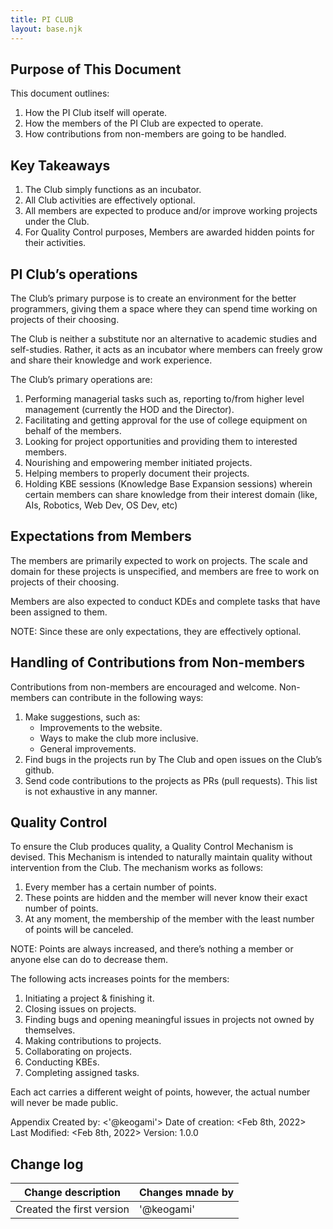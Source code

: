 ```yaml
---
title: PI CLUB
layout: base.njk
---
```


## Purpose of This Document
This document outlines:
1. How the PI Club itself will operate.
2. How the members of the PI Club are expected to operate.
3. How contributions from non-members are going to be handled.

## Key Takeaways
1. The Club simply functions as an incubator.
2. All Club activities are effectively optional.
3. All members are expected to produce and/or improve working projects under the Club.
4. For Quality Control purposes, Members are awarded hidden points for their activities.

## PI Club’s operations
The Club’s primary purpose is to create an environment for the better programmers, giving them a space where they can spend time working on projects of their choosing.

The Club is neither a substitute nor an alternative to academic studies and self-studies. Rather, it acts as an incubator where members can freely grow and share their knowledge and work experience.

The Club’s primary operations are:
1. Performing managerial tasks such as, reporting to/from higher level    management (currently the HOD and the Director).
2. Facilitating and getting approval for the use of college equipment on behalf of the members.
3. Looking for project opportunities and providing them to interested members.
4. Nourishing and empowering member initiated projects.
5. Helping members to properly document their projects.
6. Holding KBE sessions (Knowledge Base Expansion sessions) wherein certain members can share knowledge from their interest domain (like, AIs, Robotics, Web Dev, OS Dev, etc)

## Expectations from Members
The members are primarily expected to work on projects. The scale and domain for these projects is unspecified, and members are free to work on projects of their choosing.

Members are also expected to conduct KDEs and complete tasks that have been assigned to them.

NOTE: Since these are only expectations, they are effectively optional.

## Handling of Contributions from Non-members
Contributions from non-members are encouraged and welcome. Non-members can contribute in the following ways:
1. Make suggestions, such as:
     * Improvements to the website.
     * Ways to make the club more inclusive.
     * General improvements.
2. Find bugs in the projects run by The Club and open issues on the Club’s  github.
3. Send code contributions to the projects as PRs (pull requests).
This list is not exhaustive in any manner.

## Quality Control
To ensure the Club produces quality, a Quality Control Mechanism is devised. This Mechanism is intended to naturally maintain quality without intervention from the Club.
The mechanism works as follows:
 1. Every member has a certain number of points.
 2. These points are hidden and the member will never know their exact number of points.
 3. At any moment, the membership of the member with the least number of points will be canceled.

NOTE: Points are always increased, and there’s nothing a member or anyone else can do to decrease them.

The following acts increases points for the members:
1. Initiating a project & finishing it.
2. Closing issues on projects.
3. Finding bugs and opening meaningful issues in projects not owned by themselves.
4. Making contributions to projects.
5. Collaborating on projects.
6. Conducting KBEs.
7. Completing assigned tasks.

Each act carries a different weight of points, however, the actual number will never be made public.

Appendix 
Created by: <'@keogami'>
Date of creation: <Feb 8th, 2022>
Last Modified: <Feb 8th, 2022>
Version: 1.0.0

## Change log

| Change description           | Changes mnade by |
| -----------                  | -----------      |
| Created the first version    | '@keogami'       |

